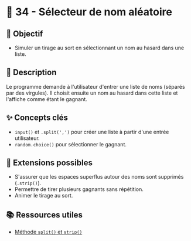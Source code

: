 # 📛 34 - Sélecteur de nom aléatoire

## 🎯 Objectif

- Simuler un tirage au sort en sélectionnant un nom au hasard dans une liste.

## 📝 Description

Le programme demande à l'utilisateur d'entrer une liste de noms (séparés par des virgules). Il choisit ensuite un nom au hasard dans cette liste et l'affiche comme étant le gagnant.

## ✨ Concepts clés

- `input()` et `.split(',')` pour créer une liste à partir d'une entrée utilisateur.
- `random.choice()` pour sélectionner le gagnant.

## 🚀 Extensions possibles

- S'assurer que les espaces superflus autour des noms sont supprimés (`.strip()`).
- Permettre de tirer plusieurs gagnants sans répétition.
- Animer le tirage au sort.

## 📚 Ressources utiles

- [Méthode `split()` et `strip()`](https://www.w3schools.com/python/python_strings_methods.asp)